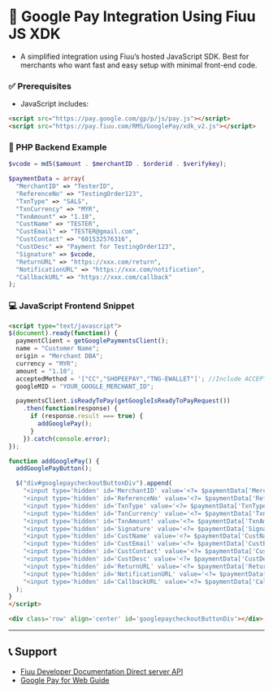 # 🧾 Google Pay Integration Using Fiuu JS XDK
 - A simplified integration using Fiuu’s hosted JavaScript SDK. Best for merchants who want fast and easy setup with minimal front-end code.

### ✅ Prerequisites

- JavaScript includes:

```html
<script src="https://pay.google.com/gp/p/js/pay.js"></script>
<script src="https://pay.fiuu.com/RMS/GooglePay/xdk_v2.js"></script>
```

### 🧪 PHP Backend Example

```php
$vcode = md5($amount . $merchantID . $orderid . $verifykey);

$paymentData = array(
  "MerchantID" => "TesterID",
  "ReferenceNo" => "TestingOrder123",
  "TxnType" => "SALS",
  "TxnCurrency" => "MYR",
  "TxnAmount" => "1.10",
  "CustName" => "TESTER",
  "CustEmail" => "TESTER@gmail.com",
  "CustContact" => "601532576316",
  "CustDesc" => "Payment for TestingOrder123",
  "Signature" => $vcode,
  "ReturnURL" => "https://xxx.com/return",
  "NotificationURL" => "https://xxx.com/notification",
  "CallbackURL" => "https://xxx.com/callback"
);
```

### 💻 JavaScript Frontend Snippet

```html
<script type="text/javascript">
$(document).ready(function() {
  paymentClient = getGooglePaymentsClient();
  name = "Customer Name";
  origin = "Merchant DBA";
  currency = "MYR";
  amount = "1.10";
  acceptedMethod = '["CC","SHOPEEPAY","TNG-EWALLET"]'; //Include ACCEPTED payment method
  googleMID = "YOUR_GOOGLE_MERCHANT_ID";

  paymentsClient.isReadyToPay(getGoogleIsReadyToPayRequest())
    .then(function(response) {
      if (response.result === true) {
        addGooglePay();
      }
    }).catch(console.error);
});

function addGooglePay() {
  addGooglePayButton();

  $("div#googlepaycheckoutButtonDiv").append(
    "<input type='hidden' id='MerchantID' value='<?= $paymentData['MerchantID'] ?>' />" +
    "<input type='hidden' id='ReferenceNo' value='<?= $paymentData['ReferenceNo'] ?>' />" +
    "<input type='hidden' id='TxnType' value='<?= $paymentData['TxnType'] ?>' />" +
    "<input type='hidden' id='TxnCurrency' value='<?= $paymentData['TxnCurrency'] ?>' />" +
    "<input type='hidden' id='TxnAmount' value='<?= $paymentData['TxnAmount'] ?>' />" +
    "<input type='hidden' id='Signature' value='<?= $paymentData['Signature'] ?>' />" +
    "<input type='hidden' id='CustName' value='<?= $paymentData['CustName'] ?>' />" +
    "<input type='hidden' id='CustEmail' value='<?= $paymentData['CustEmail'] ?>' />" +
    "<input type='hidden' id='CustContact' value='<?= $paymentData['CustContact'] ?>' />" +
    "<input type='hidden' id='CustDesc' value='<?= $paymentData['CustDesc'] ?>' />" +
    "<input type='hidden' id='ReturnURL' value='<?= $paymentData['ReturnURL'] ?>' />" +
    "<input type='hidden' id='NotificationURL' value='<?= $paymentData['NotificationURL'] ?>' />" +
    "<input type='hidden' id='CallbackURL' value='<?= $paymentData['CallbackURL'] ?>' />"
  );
}
</script>

<div class='row' align='center' id='googlepaycheckoutButtonDiv'></div>
```

---

## 📞 Support

- [Fiuu Developer Documentation Direct server API](https://github.com/FiuuPayment/Documentation-Fiuu_API_Spec/blob/main/%5BOfficial%5D%20Fiuu%20Direct%20Server%20API%20v1.7.7.pdf)
- [Google Pay for Web Guide](https://developers.google.com/pay/api/web)
